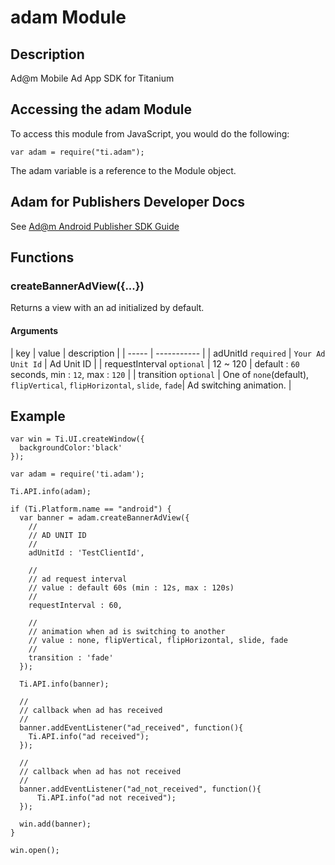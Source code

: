 # adam Module

## Description

Ad@m Mobile Ad App SDK for Titanium

## Accessing the adam Module

To access this module from JavaScript, you would do the following:

    var adam = require("ti.adam");

The adam variable is a reference to the Module object.

## Adam for Publishers Developer Docs

See [Ad@m Android Publisher SDK Guide](https://github.com/mobilead/mobilead-android-sdk/blob/master/GUIDE.md)

## Functions

### createBannerAdView({...})

Returns a view with an ad initialized by default.

#### Arguments

| key | value | description |
| ----- | ----------- |
| adUnitId `required` | `Your Ad Unit Id` | Ad Unit ID |
| requestInterval `optional` |  12 ~ 120 |  default : `60` seconds, min : `12`, max : `120` |
| transition `optional` | One of `none`(default), `flipVertical`, `flipHorizontal`, `slide`, `fade`| Ad switching animation. |

## Example

    var win = Ti.UI.createWindow({
      backgroundColor:'black'
    });

    var adam = require('ti.adam');

    Ti.API.info(adam);

    if (Ti.Platform.name == "android") {
      var banner = adam.createBannerAdView({
        //
        // AD UNIT ID
        //
        adUnitId : 'TestClientId',

        //
        // ad request interval
        // value : default 60s (min : 12s, max : 120s)
        //
        requestInterval : 60,

        //
        // animation when ad is switching to another
        // value : none, flipVertical, flipHorizontal, slide, fade
        //
        transition : 'fade'
      });

      Ti.API.info(banner);

      //
      // callback when ad has received
      //
      banner.addEventListener("ad_received", function(){
        Ti.API.info("ad received");
      });

      //
      // callback when ad has not received
      //
      banner.addEventListener("ad_not_received", function(){
          Ti.API.info("ad not received");
      });

      win.add(banner);
    }

    win.open();
